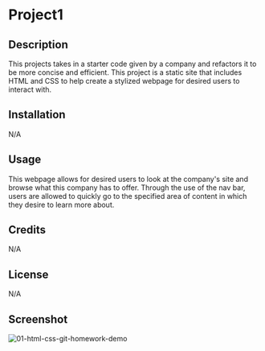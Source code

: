 # Project1

## Description

This projects takes in a starter code given by a company and refactors it to be more concise and efficient. This project is a static site that includes HTML and CSS to help create a stylized webpage for desired users to interact with.

## Installation

N/A

## Usage

This webpage allows for desired users to look at the company's site and browse what this company has to offer. Through the use of the nav bar, users are allowed to quickly go to the specified area of content in which they desire to learn more about.

## Credits

N/A

## License

N/A

## Screenshot
![01-html-css-git-homework-demo](https://user-images.githubusercontent.com/55112932/224222967-11894ec1-a5be-407b-b061-660d074e5ccd.png)
